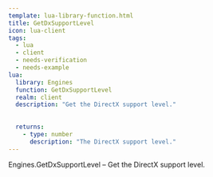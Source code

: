 ```yaml
---
template: lua-library-function.html
title: GetDxSupportLevel
icon: lua-client
tags:
  - lua
  - client
  - needs-verification
  - needs-example
lua:
  library: Engines
  function: GetDxSupportLevel
  realm: client
  description: "Get the DirectX support level."
  
  
  returns:
    - type: number
      description: "The DirectX support level."
---
```


<div class="lua__search__keywords">
Engines.GetDxSupportLevel &#x2013; Get the DirectX support level.
</div>

